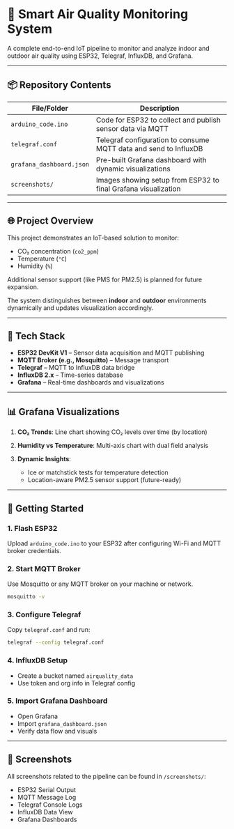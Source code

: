 # 🌿 Smart Air Quality Monitoring System

A complete end-to-end IoT pipeline to monitor and analyze indoor and outdoor air quality using ESP32, Telegraf, InfluxDB, and Grafana.

---

## 📦 Repository Contents

| File/Folder              | Description                                                      |
| ------------------------ | ---------------------------------------------------------------- |
| `arduino_code.ino`       | Code for ESP32 to collect and publish sensor data via MQTT       |
| `telegraf.conf`          | Telegraf configuration to consume MQTT data and send to InfluxDB |
| `grafana_dashboard.json` | Pre-built Grafana dashboard with dynamic visualizations          |
| `screenshots/`           | Images showing setup from ESP32 to final Grafana visualization   |

---

## 🌐 Project Overview

This project demonstrates an IoT-based solution to monitor:

* CO₂ concentration (`co2_ppm`)
* Temperature (`°C`)
* Humidity (`%`)

Additional sensor support (like PMS for PM2.5) is planned for future expansion.

The system distinguishes between **indoor** and **outdoor** environments dynamically and updates visualization accordingly.

---

## 🔗 Tech Stack

* **ESP32 DevKit V1** – Sensor data acquisition and MQTT publishing
* **MQTT Broker (e.g., Mosquitto)** – Message transport
* **Telegraf** – MQTT to InfluxDB data bridge
* **InfluxDB 2.x** – Time-series database
* **Grafana** – Real-time dashboards and visualizations

---

## 📊 Grafana Visualizations

1. **CO₂ Trends**: Line chart showing CO₂ levels over time (by location)
2. **Humidity vs Temperature**: Multi-axis chart with dual field analysis
3. **Dynamic Insights**:

   * Ice or matchstick tests for temperature detection
   * Location-aware PM2.5 sensor support (future-ready)

---

## 🚀 Getting Started

### 1. Flash ESP32

Upload `arduino_code.ino` to your ESP32 after configuring Wi-Fi and MQTT broker credentials.

### 2. Start MQTT Broker

Use Mosquitto or any MQTT broker on your machine or network.

```bash
mosquitto -v
```

### 3. Configure Telegraf

Copy `telegraf.conf` and run:

```bash
telegraf --config telegraf.conf
```

### 4. InfluxDB Setup

* Create a bucket named `airquality_data`
* Use token and org info in Telegraf config

### 5. Import Grafana Dashboard

* Open Grafana
* Import `grafana_dashboard.json`
* Verify data flow and visuals

---

## 📸 Screenshots

All screenshots related to the pipeline can be found in `/screenshots/`:

* ESP32 Serial Output
* MQTT Message Log
* Telegraf Console Logs
* InfluxDB Data View
* Grafana Dashboards
